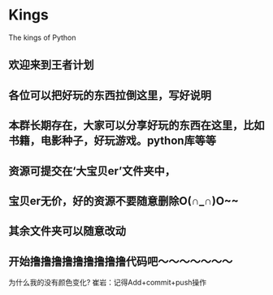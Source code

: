 # Kings
The kings of Python
## 欢迎来到王者计划
## 各位可以把好玩的东西拉倒这里，写好说明
## 本群长期存在，大家可以分享好玩的东西在这里，比如书籍，电影种子，好玩游戏。python库等等
## 资源可提交在‘大宝贝er’文件夹中，
## 宝贝er无价，好的资源不要随意删除O(∩_∩)O~~
## 其余文件夹可以随意改动
## 开始撸撸撸撸撸撸撸撸撸代码吧～～～～～～～

为什么我的没有颜色变化?
崔岩：记得Add+commit+push操作